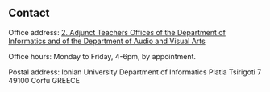 ## Contact

Office address: [2. Adjunct Teachers Offices of the Department of Informatics and of the Department of Audio and Visual Arts](http://www.ionio.gr/central/en/map)

Office hours: Monday to Friday, 4-6pm, by appointment.

Postal address: Ionian University
Department of Informatics
Platia Tsirigoti 7
49100 Corfu
GREECE
